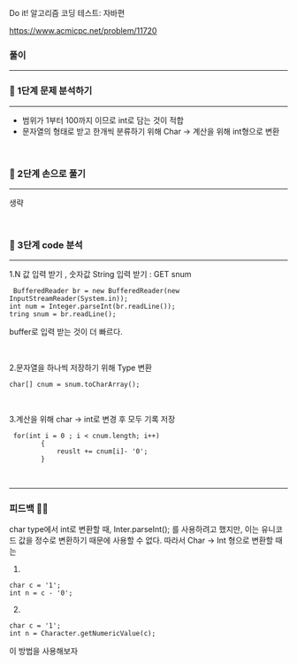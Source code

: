 Do it! 알고리즘 코딩 테스트: 자바편 

https://www.acmicpc.net/problem/11720


### 풀이
---
### 📄 1단계 문제 분석하기
---
- 범위가 1부터 100까지 이므로 int로 담는 것이 적합  
- 문자열의 형태로 받고 한개씩 분류하기 위해 Char -> 계산을 위해 int형으로 변환

<br>

### 🤘 2단계 손으로 풀기
---
생략

<br>

### 👀 3단계 code 분석 
---
1.N 값 입력 받기  , 숫자값 String 입력 받기 : GET snum

```
 BufferedReader br = new BufferedReader(new InputStreamReader(System.in));
int num = Integer.parseInt(br.readLine());
tring snum = br.readLine();
```

buffer로 입력 받는 것이 더 빠르다. 

<br>

2.문자열을 하나씩 저장하기 위해 Type 변환
```
char[] cnum = snum.toCharArray();
```

<br>

3.계산을 위해 char -> int로 변경 후 모두 기록 저장

```
 for(int i = 0 ; i < cnum.length; i++)
        {
            reuslt += cnum[i]- '0';
        }
```
<br>

---

### 피드백 👩‍🏫
char type에서 int로 변환할 때, Inter.parseInt(); 를 사용하려고 했지만, 이는  유니코드 값을 정수로 변환하기 때문에 사용할 수 없다. 따라서 Char -> Int 형으로 변환할 때는 

1. 
```
char c = '1';
int n = c - '0';
```
2. 
```
char c = '1';
int n = Character.getNumericValue(c);
```

이 방법을 사용해보자